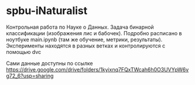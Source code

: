 # spbu-iNaturalist

Контрольная работа по Науке о Данных. Задача бинарной классификации (изображения лис и бабочек). Подробно расписано в ноутбуке main.ipynb (там же обучение, метрики, результаты). Эксперименты находятся в разных ветках и контролируются с помощью dvc

Сами данные доступны по ссылке https://drive.google.com/drive/folders/1kyixnq7FQxTWcah6h0O3UVYpW6vg72_6?usp=sharing
